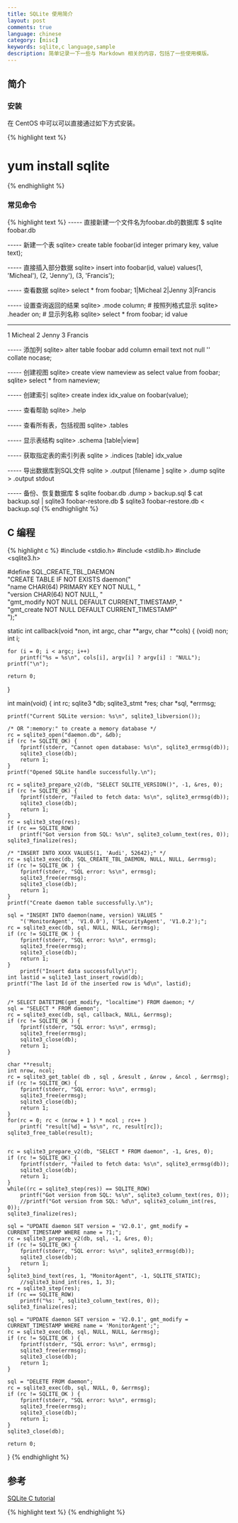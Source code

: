 ```yaml
---
title: SQLite 使用简介
layout: post
comments: true
language: chinese
category: [misc]
keywords: sqlite,c language,sample
description: 简单记录一下一些与 Markdown 相关的内容，包括了一些使用模版。
---
```



<!-- more -->

## 简介

### 安装

在 CentOS 中可以可以直接通过如下方式安装。

{% highlight text %}
# yum install sqlite
{% endhighlight %}

### 常见命令

{% highlight text %}
----- 直接新建一个文件名为foobar.db的数据库
$ sqlite foobar.db

----- 新建一个表
sqlite> create table foobar(id integer primary key, value text);

----- 直接插入部分数据
sqlite> insert into foobar(id, value) values(1, 'Micheal'), (2, 'Jenny'), (3, 'Francis');

----- 查看数据
sqlite> select * from foobar;
1|Micheal
2|Jenny
3|Francis

----- 设置查询返回的结果
sqlite> .mode column;                         # 按照列格式显示
sqlite> .header on;                           # 显示列名称
sqlite> select * from foobar;
id          value
----------- -------------
1           Micheal
2           Jenny
3           Francis

----- 添加列
sqlite> alter table foobar add column email text not null '' collate nocase;

----- 创建视图
sqlite> create view nameview as select value from foobar;
sqlite> select * from nameview;

----- 创建索引
sqlite> create index idx_value on foobar(value);

----- 查看帮助
sqlite> .help

----- 查看所有表，包括视图
sqlite> .tables

----- 显示表结构
sqlite> .schema [table|view]

----- 获取指定表的索引列表
sqlite > .indices [table]
idx_value

----- 导出数据库到SQL文件
sqlite > .output [filename ]
sqlite > .dump
sqlite > .output stdout

----- 备份、恢复数据库
$ sqlite foobar.db .dump > backup.sql
$ cat backup.sql | sqlite3 foobar-restore.db
$ sqlite3 foobar-restore.db < backup.sql
{% endhighlight %}

## C 编程

{% highlight c %}
#include <stdio.h>
#include <stdlib.h>
#include <sqlite3.h>

#define SQL_CREATE_TBL_DAEMON                                     \
	"CREATE TABLE IF NOT EXISTS daemon("                      \
		"name CHAR(64) PRIMARY KEY NOT NULL, "            \
		"version CHAR(64) NOT NULL, "                     \
		"gmt_modify NOT NULL DEFAULT CURRENT_TIMESTAMP, " \
		"gmt_create NOT NULL DEFAULT CURRENT_TIMESTAMP"   \
	");"

static int callback(void *non, int argc, char **argv, char **cols)
{
	(void) non;
	int i;

	for (i = 0; i < argc; i++)
		printf("%s = %s\n", cols[i], argv[i] ? argv[i] : "NULL");
	printf("\n");

	return 0;
}



int main(void)
{
	int rc;
	sqlite3 *db;
	sqlite3_stmt *res;
	char *sql, *errmsg;

	printf("Current SQLite version: %s\n", sqlite3_libversion());

	/* OR ":memory:" to create a memory database */
	rc = sqlite3_open("daemon.db", &db);
	if (rc != SQLITE_OK) {
		fprintf(stderr, "Cannot open database: %s\n", sqlite3_errmsg(db));
		sqlite3_close(db);
		return 1;
	}
	printf("Opened SQLite handle successfully.\n");

	rc = sqlite3_prepare_v2(db, "SELECT SQLITE_VERSION()", -1, &res, 0);
	if (rc != SQLITE_OK) {
		fprintf(stderr, "Failed to fetch data: %s\n", sqlite3_errmsg(db));
		sqlite3_close(db);
		return 1;
	}
	rc = sqlite3_step(res);
	if (rc == SQLITE_ROW)
		printf("Got version from SQL: %s\n", sqlite3_column_text(res, 0));
	sqlite3_finalize(res);

	/* "INSERT INTO XXXX VALUES(1, 'Audi', 52642);" */
	rc = sqlite3_exec(db, SQL_CREATE_TBL_DAEMON, NULL, NULL, &errmsg);
	if (rc != SQLITE_OK ) {
		fprintf(stderr, "SQL error: %s\n", errmsg);
		sqlite3_free(errmsg);
		sqlite3_close(db);
		return 1;
	}
	printf("Create daemon table successfully.\n");

	sql = "INSERT INTO daemon(name, version) VALUES "
		"('MonitorAgent', 'V1.0.0'), ('SecurityAgent', 'V1.0.2');";
	rc = sqlite3_exec(db, sql, NULL, NULL, &errmsg);
	if (rc != SQLITE_OK ) {
		fprintf(stderr, "SQL error: %s\n", errmsg);
		sqlite3_free(errmsg);
		sqlite3_close(db);
		return 1;
	}
        printf("Insert data successfully\n");
	int lastid = sqlite3_last_insert_rowid(db);
	printf("The last Id of the inserted row is %d\n", lastid);


	/* SELECT DATETIME(gmt_modify, "localtime") FROM daemon; */
	sql = "SELECT * FROM daemon";
	rc = sqlite3_exec(db, sql, callback, NULL, &errmsg);
	if (rc != SQLITE_OK ) {
		fprintf(stderr, "SQL error: %s\n", errmsg);
		sqlite3_free(errmsg);
		sqlite3_close(db);
		return 1;
	}

	char **result;
	int nrow, ncol;
	rc = sqlite3_get_table( db , sql , &result , &nrow , &ncol , &errmsg);
	if (rc != SQLITE_OK) {
		fprintf(stderr, "SQL error: %s\n", errmsg);
		sqlite3_free(errmsg);
		sqlite3_close(db);
		return 1;
	}
	for(rc = 0; rc < (nrow + 1 ) * ncol ; rc++ )
		printf( "result[%d] = %s\n", rc, result[rc]);
	sqlite3_free_table(result);


	rc = sqlite3_prepare_v2(db, "SELECT * FROM daemon", -1, &res, 0);
	if (rc != SQLITE_OK) {
		fprintf(stderr, "Failed to fetch data: %s\n", sqlite3_errmsg(db));
		sqlite3_close(db);
		return 1;
	}
	while((rc = sqlite3_step(res)) == SQLITE_ROW)
		printf("Got version from SQL: %s\n", sqlite3_column_text(res, 0));
		//printf("Got version from SQL: %d\n", sqlite3_column_int(res, 0));
	sqlite3_finalize(res);

	sql = "UPDATE daemon SET version = 'V2.0.1', gmt_modify = CURRENT_TIMESTAMP WHERE name = ?1;";
	rc = sqlite3_prepare_v2(db, sql, -1, &res, 0);
	if (rc != SQLITE_OK) {
		fprintf(stderr, "SQL error: %s\n", sqlite3_errmsg(db));
		sqlite3_close(db);
		return 1;
	}
	sqlite3_bind_text(res, 1, "MonitorAgent", -1, SQLITE_STATIC);
        //sqlite3_bind_int(res, 1, 3);
	rc = sqlite3_step(res);
	if (rc == SQLITE_ROW)
		printf("%s: ", sqlite3_column_text(res, 0));
	sqlite3_finalize(res);

	sql = "UPDATE daemon SET version = 'V2.0.1', gmt_modify = CURRENT_TIMESTAMP WHERE name = 'MonitorAgent';";
	rc = sqlite3_exec(db, sql, NULL, NULL, &errmsg);
	if (rc != SQLITE_OK ) {
		fprintf(stderr, "SQL error: %s\n", errmsg);
		sqlite3_free(errmsg);
		sqlite3_close(db);
		return 1;
	}

	sql = "DELETE FROM daemon";
	rc = sqlite3_exec(db, sql, NULL, 0, &errmsg);
	if (rc != SQLITE_OK ) {
		fprintf(stderr, "SQL error: %s\n", errmsg);
		sqlite3_free(errmsg);
		sqlite3_close(db);
		return 1;
	}
	sqlite3_close(db);

	return 0;
}
{% endhighlight %}

## 参考

[SQLite C tutorial](http://zetcode.com/db/sqlitec)

{% highlight text %}
{% endhighlight %}
